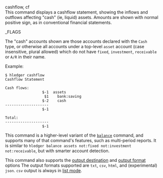 cashflow, cf\
This command displays a cashflow statement, showing the inflows and
outflows affecting "cash" (ie, liquid) assets.
Amounts are shown with normal positive sign, as in conventional
financial statements.

_FLAGS

The "cash" accounts shown are those accounts declared with the `Cash`
type, or otherwise all accounts under a top-level `asset` account
(case insensitive, plural allowed) which do not have `fixed`,
`investment`, `receivable` or `A/R` in their name.

Example:
```shell
$ hledger cashflow
Cashflow Statement

Cash flows:
                 $-1  assets
                  $1    bank:saving
                 $-2    cash
--------------------
                 $-1

Total:
--------------------
                 $-1
```

This command is a higher-level variant of the [`balance`](#balance) command,
and supports many of that command's features, such as multi-period reports.
It is similar to `hledger balance assets not:fixed not:investment not:receivable`,
but with smarter account detection.

This command also supports the
[output destination](hledger.html#output-destination) and
[output format](hledger.html#output-format) options
The output formats supported are
`txt`, `csv`, `html`, and (experimental) `json`.
`csv` output is always in [list mode](#list-or-tree-mode).
